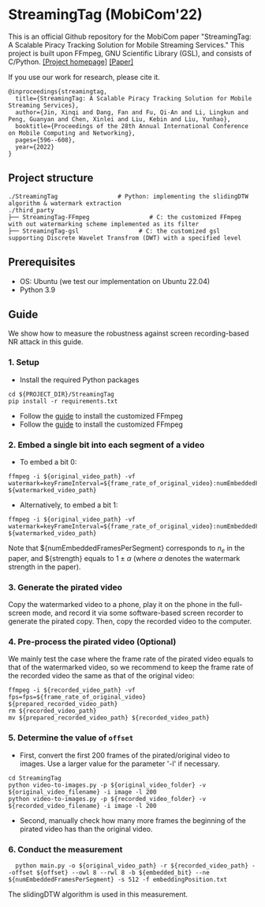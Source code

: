 # StreamingTag (MobiCom'22)

This is an official Github repository for the MobiCom paper "StreamingTag: A Scalable Piracy Tracking Solution for Mobile Streaming Services." This project is built upon FFmpeg, GNU Scientific Library (GSL), and consists of C/Python.
[[Project homepage]](https://streamingtag.github.io/) [[Paper]](https://dl.acm.org/doi/10.1145/3495243.3560521)

If you use our work for research, please cite it.
```
@inproceedings{streamingtag,
  title={StreamingTag: A Scalable Piracy Tracking Solution for Mobile Streaming Services},
  author={Jin, Xinqi and Dang, Fan and Fu, Qi-An and Li, Lingkun and Peng, Guanyan and Chen, Xinlei and Liu, Kebin and Liu, Yunhao},
  booktitle={Proceedings of the 28th Annual International Conference on Mobile Computing and Networking},
  pages={596--608},
  year={2022}
}
```

## Project structure
```
./StreamingTag                 # Python: implementing the slidingDTW algorithm & watermark extraction
./third_party
├── StreamingTag-FFmpeg                 # C: the customized FFmpeg with out watermarking scheme implemented as its filter
├── StreamingTag-gsl                 # C: the customized gsl supporting Discrete Wavelet Transfrom (DWT) with a specified level
```

## Prerequisites

* OS: Ubuntu (we test our implementation on Ubuntu 22.04)
* Python 3.9

## Guide
We show how to measure the robustness against screen recording-based NR attack in this guide.

### 1. Setup
* Install the required Python packages
```
cd ${PROJECT_DIR}/StreamingTag
pip install -r requirements.txt
```
* Follow the [guide](third_party/StreamingTag-gsl/INSTALL) to install the customized FFmpeg
* Follow the [guide](third_party/StreamingTag-FFmpeg/README.md) to install the customized FFmpeg

### 2. Embed a single bit into each segment of a video
* To embed a bit $0$:
```
ffmpeg -i ${original_video_path} -vf watermark=keyFrameInterval=${frame_rate_of_original_video}:numEmbeddedFrames=${numEmbeddedFramesPerSegment}:strength=${strength}:implicitSVD=1:size=512:mode=3:outputFn=embeddingPosition.txt ${watermarked_video_path}
```
* Alternatively, to embed a bit $1$:
```
ffmpeg -i ${original_video_path} -vf watermark=keyFrameInterval=${frame_rate_of_original_video}:numEmbeddedFrames=${numEmbeddedFramesPerSegment}:strength=${strength}:implicitSVD=1:size=512:mode=3:outputFn=embeddingPosition.txt ${watermarked_video_path}
```

Note that ${numEmbeddedFramesPerSegment} corresponds to $n_e$ in the paper, and ${strength} equals to $1\pm\alpha$ (where $\alpha$ denotes the watermark strength in the paper). 

### 3. Generate the pirated video

Copy the watermarked video to a phone, play it on the phone in the full-screen mode, and record it via some software-based screen recorder to generate the pirated copy. Then, copy the recorded video to the computer.

### 4. Pre-process the pirated video (Optional)
We mainly test the case where the frame rate of the pirated video equals to that of the watermarked video, so we recommend to keep the frame rate of the recorded video the same as that of the original video:
```
ffmpeg -i ${recorded_video_path} -vf fps=fps=${frame_rate_of_original_video} ${prepared_recorded_video_path}
rm ${recorded_video_path}
mv ${prepared_recorded_video_path} ${recorded_video_path}
```



### 5. Determine the value of `offset`
* First, convert the first 200 frames of the pirated/original video to images. Use a larger value for the parameter '-l' if necessary.
```
cd StreamingTag
python video-to-images.py -p ${original_video_folder} -v ${original_video_filename} -i image -l 200
python video-to-images.py -p ${recorded_video_folder} -v ${recorded_video_filename} -i image -l 200
```
* Second, manually check how many more frames the beginning of the pirated video has than the original video.


### 6. Conduct the measurement
```
  python main.py -o ${original_video_path} -r ${recorded_video_path} --offset ${offset} --owl 8 --rwl 8 -b ${embedded_bit} --ne ${numEmbeddedFramesPerSegment} -s 512 -f embeddingPosition.txt  
```
The slidingDTW algorithm is used in this measurement.